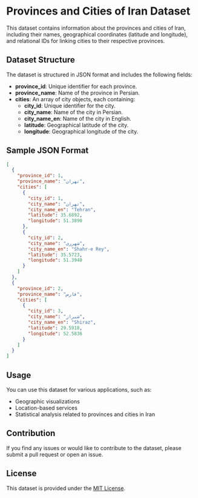 # Provinces and Cities of Iran Dataset

This dataset contains information about the provinces and cities of Iran, including their names, geographical coordinates (latitude and longitude), and relational IDs for linking cities to their respective provinces.

## Dataset Structure

The dataset is structured in JSON format and includes the following fields:

- **province_id**: Unique identifier for each province.
- **province_name**: Name of the province in Persian.
- **cities**: An array of city objects, each containing:
  - **city_id**: Unique identifier for the city.
  - **city_name**: Name of the city in Persian.
  - **city_name_en**: Name of the city in English.
  - **latitude**: Geographical latitude of the city.
  - **longitude**: Geographical longitude of the city.

## Sample JSON Format

```json
[
  {
    "province_id": 1,
    "province_name": "تهران",
    "cities": [
      {
        "city_id": 1,
        "city_name": "تهران",
        "city_name_en": "Tehran",
        "latitude": 35.6892,
        "longitude": 51.3890
      },
      {
        "city_id": 2,
        "city_name": "شهرری",
        "city_name_en": "Shahr-e Rey",
        "latitude": 35.5723,
        "longitude": 51.3940
      }
    ]
  },
  {
    "province_id": 2,
    "province_name": "فارس",
    "cities": [
      {
        "city_id": 3,
        "city_name": "شیراز",
        "city_name_en": "Shiraz",
        "latitude": 29.5918,
        "longitude": 52.5836
      }
    ]
  }
]
```

## Usage

You can use this dataset for various applications, such as:

- Geographic visualizations
- Location-based services
- Statistical analysis related to provinces and cities in Iran

## Contribution

If you find any issues or would like to contribute to the dataset, please submit a pull request or open an issue.

## License

This dataset is provided under the [MIT License](LICENSE).
